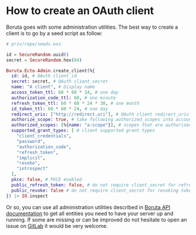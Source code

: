 # How to create an OAuth client

Boruta goes with some administration utilities. The best way to create a client is to go by a seed script as follow:

```elixir
# priv/repo/seeds.exs

id = SecureRandom.uuid()
secret = SecureRandom.hex(64)

Boruta.Ecto.Admin.create_client(%{
  id: id, # OAuth client_id
  secret: secret, # OAuth client_secret
  name: "A client", # Display name
  access_token_ttl: 60 * 60 * 24, # one day
  authorization_code_ttl: 60, # one minute
  refresh_token_ttl: 60 * 60 * 24 * 30, # one month
  id_token_ttl: 60 * 60 * 24, # one day
  redirect_uris: ["http://redirect.uri"], # OAuth client redirect_uris
  authorize_scope: true, # take following authorized_scopes into account (skip public scopes)
  authorized_scopes: [%{name: "a:scope"}], # scopes that are authorized using this client
  supported_grant_types: [ # client supported grant types
    "client_credentials",
    "password",
    "authorization_code",
    "refresh_token",
    "implicit",
    "revoke",
    "introspect"
  ],
  pkce: false, # PKCE enabled
  public_refresh_token: false, # do not require client_secret for refreshing tokens
  public_revoke: false # do not require client_secret for revoking tokens
}) |> IO.inspect
```

Or so, you can use all administration utilities described in [Boruta API documentation](https://hexdocs.pm/boruta/Boruta.Ecto.Admin.html) to get all entities you need to have your server up and running. If some are missing or can be improved do not hesitate to open an issue on [GitLab](https://gitlab.com/patatoid/boruta_auth/-/issues) it would be very welcome.
